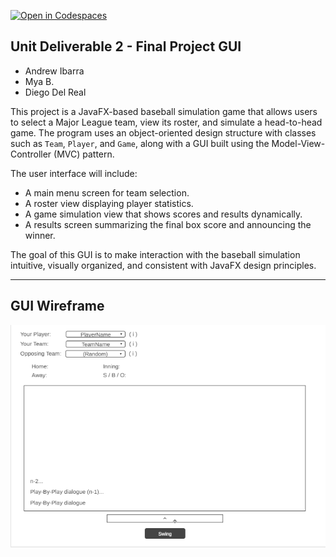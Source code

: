 [![Open in Codespaces](https://classroom.github.com/assets/launch-codespace-2972f46106e565e64193e422d61a12cf1da4916b45550586e14ef0a7c637dd04.svg)](https://classroom.github.com/open-in-codespaces?assignment_repo_id=20981934)
## Unit Deliverable 2 - Final Project GUI ##
- Andrew Ibarra
- Mya B.
- Diego Del Real

This project is a JavaFX-based baseball simulation game that allows users to select a Major League team, view its roster, and simulate a head-to-head game. The program uses an object-oriented design structure with classes such as `Team`, `Player`, and `Game`, along with a GUI built using the Model-View-Controller (MVC) pattern.

The user interface will include:
- A main menu screen for team selection.
- A roster view displaying player statistics.
- A game simulation view that shows scores and results dynamically.
- A results screen summarizing the final box score and announcing the winner.

The goal of this GUI is to make interaction with the baseball simulation intuitive, visually organized, and consistent with JavaFX design principles.

---

## GUI Wireframe
![Wireframe](wireframe.png)
